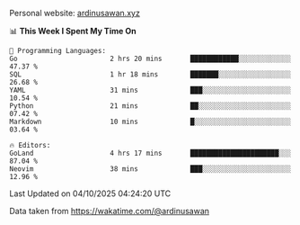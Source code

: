 Personal website: [ardinusawan.xyz](https://ardinusawan.xyz)

<!--START_SECTION:waka-->
📊 **This Week I Spent My Time On** 

```text
💬 Programming Languages: 
Go                       2 hrs 20 mins       ████████████░░░░░░░░░░░░░   47.37 % 
SQL                      1 hr 18 mins        ███████░░░░░░░░░░░░░░░░░░   26.68 % 
YAML                     31 mins             ███░░░░░░░░░░░░░░░░░░░░░░   10.54 % 
Python                   21 mins             ██░░░░░░░░░░░░░░░░░░░░░░░   07.42 % 
Markdown                 10 mins             █░░░░░░░░░░░░░░░░░░░░░░░░   03.64 % 

🔥 Editors: 
GoLand                   4 hrs 17 mins       ██████████████████████░░░   87.04 % 
Neovim                   38 mins             ███░░░░░░░░░░░░░░░░░░░░░░   12.96 % 
```


 Last Updated on 04/10/2025 04:24:20 UTC
<!--END_SECTION:waka-->
Data taken from https://wakatime.com/@ardinusawan
